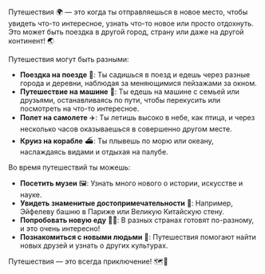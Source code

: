 Путешествия 🌍 — это когда ты отправляешься в новое место, чтобы увидеть что-то интересное, узнать что-то новое или просто отдохнуть. Это может быть поездка в другой город, страну или даже на другой континент! 🌏

Путешествия могут быть разными:

- **Поездка на поезде** 🚂: Ты садишься в поезд и едешь через разные города и деревни, наблюдая за меняющимися пейзажами за окном.
- **Путешествие на машине** 🚗: Ты едешь на машине с семьей или друзьями, останавливаясь по пути, чтобы перекусить или посмотреть на что-то интересное.
- **Полет на самолете** ✈️: Ты летишь высоко в небе, как птица, и через несколько часов оказываешься в совершенно другом месте.
- **Круиз на корабле** ⛴: Ты плывешь по морю или океану, наслаждаясь видами и отдыхая на палубе.

Во время путешествий ты можешь:

- **Посетить музеи** 🖼️: Узнать много нового о истории, искусстве и науке.
- **Увидеть знаменитые достопримечательности** 🏰: Например, Эйфелеву башню в Париже или Великую Китайскую стену.
- **Попробовать новую еду** 🍕🍣: В разных странах готовят по-разному, и это очень интересно!
- **Познакомиться с новыми людьми** 👫: Путешествия помогают найти новых друзей и узнать о других культурах.

Путешествия — это всегда приключение! 🗺️🌟